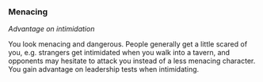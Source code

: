 
### Menacing

_Advantage on intimidation_

You look menacing and dangerous. People generally get a little scared of you, e.g. strangers get intimidated when you walk into a tavern, and opponents may hesitate to attack you instead of a less menacing character. You gain advantage on leadership tests when intimidating.
